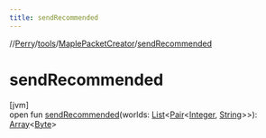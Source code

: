 ```yaml
---
title: sendRecommended
---
```

//[Perry](../../../index.html)/[tools](../index.html)/[MaplePacketCreator](index.html)/[sendRecommended](send-recommended.html)



# sendRecommended



[jvm]\
open fun [sendRecommended](send-recommended.html)(worlds: [List](https://docs.oracle.com/javase/8/docs/api/java/util/List.html)&lt;[Pair](https://kotlinlang.org/api/latest/jvm/stdlib/kotlin/-pair/index.html)&lt;[Integer](https://docs.oracle.com/javase/8/docs/api/java/lang/Integer.html), [String](https://docs.oracle.com/javase/8/docs/api/java/lang/String.html)&gt;&gt;): [Array](https://kotlinlang.org/api/latest/jvm/stdlib/kotlin/-array/index.html)&lt;[Byte](https://kotlinlang.org/api/latest/jvm/stdlib/kotlin/-byte/index.html)&gt;




